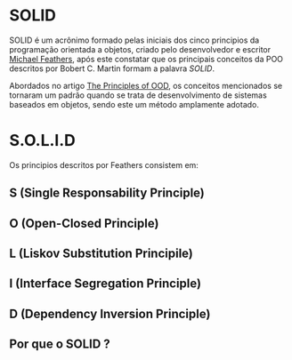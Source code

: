 # SOLID

SOLID é um acrônimo formado pelas iniciais dos cinco principios da programação orientada a objetos, criado pelo desenvolvedor e escritor [Michael Feathers](https://i1.sndcdn.com/artworks-uuCAD9dOPcSo7U1b-pMBJ6Q-t500x500.jpg), após este constatar que os principais conceitos da POO descritos por Bobert C. Martin formam a palavra <i>SOLID</i>.

Abordados no artigo [The Principles of OOD](http://butunclebob.com/ArticleS.UncleBob.PrinciplesOfOod), os conceitos mencionados se tornaram um padrão quando se trata de desenvolvimento de sistemas baseados em objetos, sendo este um método amplamente adotado.

# S.O.L.I.D

Os principios descritos por Feathers consistem em:

## S (Single Responsability Principle)

## O (Open-Closed Principle)

## L (Liskov Substitution Principile)

## I (Interface Segregation Principle)

## D (Dependency Inversion Principle)

## Por que o SOLID ?